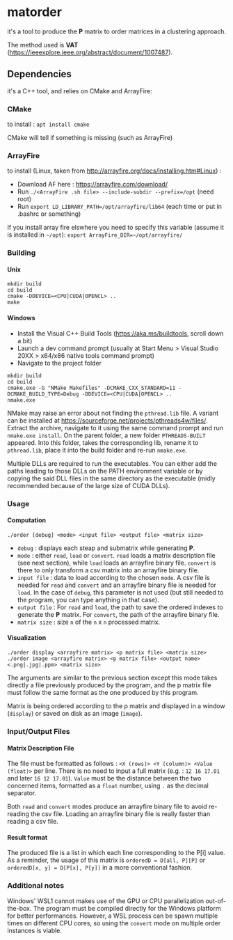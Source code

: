 # matorder
it's a tool to produce the **P** matrix to order matrices in a clustering approach.

The method used is **VAT** (https://ieeexplore.ieee.org/abstract/document/1007487).

## Dependencies
it's a C++ tool, and relies on CMake and ArrayFire:

### CMake
to install : `apt install cmake`

CMake will tell if something is missing (such as ArrayFire)

### ArrayFire
to install (Linux, taken from http://arrayfire.org/docs/installing.htm#Linux) :
  - Download AF here : https://arrayfire.com/download/
  - Run `./<ArrayFire .sh file> --include-subdir --prefix=/opt` (need root)
  - Run `export LD_LIBRARY_PATH=/opt/arrayfire/lib64` (each time or put in .bashrc or something)

If you install array fire elswhere you need to specify this variable (assume it is installed in `~/opt`):
`export ArrayFire_DIR=~/opt/arrayfire/`

### Building

#### Unix

```
mkdir build
cd build
cmake -DDEVICE=<CPU|CUDA|OPENCL> ..
make
```

#### Windows
- Install the Visual C++ Build Tools (https://aka.ms/buildtools, scroll down a bit)
- Launch a dev command prompt (usually at Start Menu > Visual Studio 20XX > x64/x86 native tools command prompt)
- Navigate to the project folder
```
mkdir build
cd build
cmake.exe -G "NMake Makefiles" -DCMAKE_CXX_STANDARD=11 -DCMAKE_BUILD_TYPE=Debug -DDEVICE=<CPU|CUDA|OPENCL> ..
nmake.exe
```

NMake may raise an error about not finding the `pthread.lib` file. A variant can be installed at https://sourceforge.net/projects/pthreads4w/files/.
Extract the archive, navigate to it using the same command prompt and run `nmake.exe install`. On the parent folder, a new folder `PTHREADS-BUILT` appeared.
Into this folder, takes the corresponding lib, rename it to `pthread.lib`, place it into the build folder and re-run `nmake.exe`.

Multiple DLLs are required to run the executables. You can either add the paths leading to those DLLs on the PATH environment variable or by copying the said
DLL files in the same directory as the executable (midly recommended because of the large size of CUDA DLLs).

### Usage
#### Computation
```
./order [debug] <mode> <input file> <output file> <matrix size>
```

   - `debug` : displays each steap and submatrix while generating **P**.
   - `mode` : either `read`, `load` or `convert`. `read` loads a matrix description file (see next section),
        while `load` loads an arrayfire binary file. `convert` is there to only transform a csv matrix into
        an arrayfire binary file.
   - `input file` : data to load according to the chosen `mode`. A csv file is needed for `read` and `convert`
        and an arrayfire binary file is needed for `load`. In the case of `debug`, this parameter is not used 
        (but still needed to the program, you can type anything in that case).
   - `output file` : For `read` and `load`, the path to save the ordered indexes to generate the **P** matrix.
        For `convert`, the path of the arrayfire binary file.
   - `matrix size` : size `n` of the `n` x `n` processed matrix.

#### Visualization
```
./order display <arrayfire matrix> <p matrix file> <matrix size>
./order image <arrayfire matrix> <p matrix file> <output name><.png|.jpg|.ppm> <matrix size>
```
   The arguments are similar to the previous section except this mode takes directly a file previously produced by the program, and the p matrix file must
   follow the same format as the one produced by this program.

   Matrix is being ordered according to the p matrix and displayed in a window (`display`) or saved on disk as an image (`image`).

### Input/Output Files

#### Matrix Description File
The file must be formatted as follows : `<X (rows)> <Y (column)> <Value (float)>` per line.
There is no need to input a full matrix (e.g. : `12 16 17.01` and later `16 12 17.01`).
`Value` must be the distance between the two concerned items, formatted as a `float` number,
using `.` as the decimal separator.

Both `read` and `convert` modes produce an arrayfire binary file to avoid re-reading the csv file. Loading
an arrayfire binary file is really faster than reading a csv file.

#### Result format
The produced file is a list in which each line corresponding to the P[i] value. As a reminder, the usage of
this matrix is `orderedD = D[all, P][P]` or `orderedD[x, y] = D[P[x], P[y]]` in a more conventional fashion.

### Additional notes
Windows' WSL1 cannot makes use of the GPU or CPU parallelization out-of-the-box. The program must be compiled
directly for the Windows platform for better performances.
However, a WSL process can be spawn multiple times on different CPU cores, so using the `convert` mode on multiple
order instances is viable.
